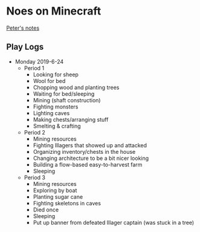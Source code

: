 # Noes on Minecraft

[Peter's notes](index.html)

## Play Logs

- Monday 2019-6-24
    * Period 1
        * Looking for sheep
        * Wool for bed
        * Chopping wood and planting trees
        * Waiting for bed/sleeping
        * Mining (shaft construction)
        * Fighting monsters
        * Lighting caves
        * Making chests/arranging stuff
        * Smelting & crafting
    * Period 2
        * Mining resources
        * Fighting Illagers that showed up and attacked
        * Organizing inventory/chests in the house
        * Changing architecture to be a bit nicer looking
        * Building a flow-based easy-to-harvest farm
        * Sleeping
    * Period 3
        * Mining resources
        * Exploring by boat
        * Planting sugar cane
        * Fighting skeletons in caves
        * Died once
        * Sleeping
        * Put up banner from defeated Illager captain (was stuck in a tree)


